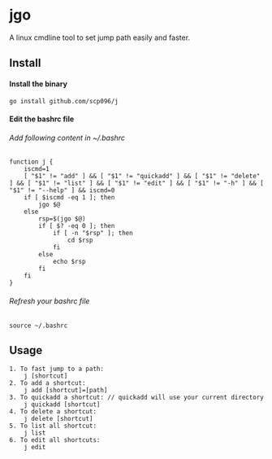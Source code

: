 # jgo
A linux cmdline tool to set jump path easily and faster.

## Install
#### Install the binary
	go install github.com/scp096/j
#### Edit the bashrc file
###### Add following content in ~/.bashrc
	function j { 
		iscmd=1
		[ "$1" != "add" ] && [ "$1" != "quickadd" ] && [ "$1" != "delete" ] && [ "$1" != "list" ] && [ "$1" != "edit" ] && [ "$1" != "-h" ] && [ "$1" != "--help" ] && iscmd=0 
		if [ $iscmd -eq 1 ]; then
			jgo $@
		else
			rsp=$(jgo $@)
			if [ $? -eq 0 ]; then
				if [ -n "$rsp" ]; then
					cd $rsp
				fi
			else
				echo $rsp
			fi
		fi  
	}
###### Refresh your bashrc file
	source ~/.bashrc

## Usage
	1. To fast jump to a path:
		j [shortcut]
	2. To add a shortcut:
		j add [shortcut]=[path]
	3. To quickadd a shortcut: // quickadd will use your current directory
		j quickadd [shortcut]
	4. To delete a shortcut:
		j delete [shortcut]
	5. To list all shortcut:
		j list
	6. To edit all shortcuts:
		j edit
